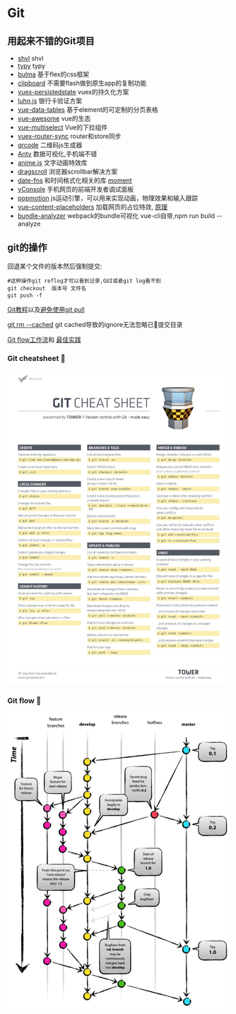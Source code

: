 # Git

## 用起来不错的Git项目 <Badge text="0.10.1+" type="tip"/>
* [shvl](https://github.com/robinvdvleuten/shvl) shvl
* [typy](https://www.npmjs.com/package/typy) typy
* [bulma](https://github.com/jgthms/bulma) 基于flex的css框架
* [clipboard](https://github.com/zenorocha/clipboard.js) 不需要flash做到原生app的复制功能
* [vuex-persistedstate](https://github.com/robinvdvleuten/vuex-persistedstate) vuex的持久化方案
* [luhn.js](https://gist.github.com/ShirtlessKirk/2134376) 银行卡验证方案
* [vue-data-tables](https://github.com/njleonzhang/vue-data-tables) 基于element的可定制的分页表格
* [vue-awesome](https://github.com/vuejs/awesome-vue) vue的生态
* [vue-multiselect](https://vue-multiselect.js.org/) Vue的下拉组件
* [vuex-router-sync](https://github.com/vuejs/vuex-router-sync) router和store同步
* [qrcode](https://github.com/davidshimjs/qrcodejs) 二维码js生成器
* [Antv](https://github.com/antvis/g2/) 数据可视化,手机端不错
* [anime.js](https://github.com/juliangarnier/anime) 文字动画特效库
* [dragscroll](https://github.com/asvd/dragscroll) 浏览器scrollbar解决方案
* [date-fns](https://github.com/date-fns/date-fns) 和时间格式化相关的库 [moment](https://github.com/moment/moment)
* [vConsole](https://github.com/Tencent/vConsole/blob/dev/README_CN.md) 手机网页的前端开发者调试面板
* [popmotion](https://github.com/Popmotion/popmotion) js运动引擎，可以用来实现动画，物理效果和输入跟踪
* [vue-content-placeholders](https://github.com/michalsnik/vue-content-placeholders) 加载网页的占位特效, [原理](https://cloudcannon.com/deconstructions/2014/11/15/facebook-content-placeholder-deconstruction.html)
* [bundle-analyzer](https://github.com/webpack-contrib/webpack-bundle-analyzer) webpack的bundle可视化 vue-cli自带,npm run build --analyze

## git的操作 <Badge text="0.10.1+" type="warn"/>
回退某个文件的版本然后强制提交: 
```
#这种操作git reflog才可以看到记录,GUI或者git log看不到
git checkout  版本号 文件名
git push -f
```

[Git教程](https://www.liaoxuefeng.com/wiki/0013739516305929606dd18361248578c67b8067c8c017b000)以及[避免使用git pull](https://coderwall.com/p/jgn6-q/git-pull-is-evil)

[git rm --cached](https://stackoverflow.com/questions/25436312/gitignore-not-working/25436481) git cached导致的ignore无法忽略已提交目录

[Git flow工作流](https://www.git-tower.com/learn/git/ebook/cn/command-line/advanced-topics/git-flow)和
[最佳实践](https://www.cnblogs.com/cnblogsfans/p/5075073.html)

### Git cheatsheet :tada:
![An image](../.vuepress/public/git-cheatsheet.jpg)

### Git flow :100:
![An image](../.vuepress/public/git-model@2x.png)
